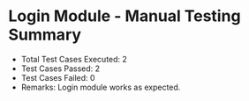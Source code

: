 # Login Module - Manual Testing Summary

- Total Test Cases Executed: 2
- Test Cases Passed: 2
- Test Cases Failed: 0
- Remarks: Login module works as expected.
